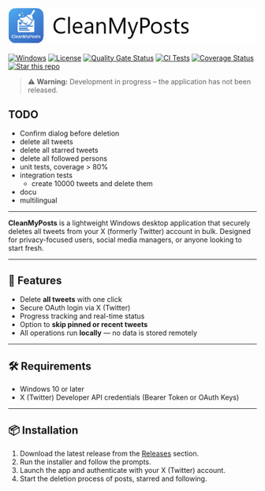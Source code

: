 ﻿![Banner](./src/UI/Assets/banner.png)


[![Windows](https://img.shields.io/badge/platform-Windows-blue)](#)
[![License](https://img.shields.io/badge/License-MIT-blue.svg)](./LICENSE.txt)
[![Quality Gate Status](https://sonarcloud.io/api/project_badges/measure?project=thorstenalpers_CleanMyPosts&metric=alert_status)](https://sonarcloud.io/project/issues?issueStatuses=OPEN%2CCONFIRMED&id=thorstenalpers_CleanMyPosts)
[![CI Tests](https://github.com/thorstenalpers/CleanMyPosts/actions/workflows/ci.yml/badge.svg)](https://github.com/thorstenalpers/CleanMyPosts/actions/workflows/ci.yml)
[![Coverage Status](https://coveralls.io/repos/github/thorstenalpers/CleanMyPosts/badge.svg?branch=develop)](https://coveralls.io/github/thorstenalpers/CleanMyPosts?branch=develop)
[![Star this repo](https://img.shields.io/github/stars/thorstenalpers/CleanMyPosts.svg?style=social&label=Star&maxAge=60)](https://github.com/thorstenalpers/CleanMyPosts)


> ⚠️ **Warning:** Development in progress – the application has not been released.


## TODO
* Confirm dialog before deletion
* delete all tweets
* delete all starred tweets
* delete all followed persons
* unit tests, coverage > 80%
* integration tests
    * create 10000 tweets and delete them
* docu
* multilingual


---

**CleanMyPosts** is a lightweight Windows desktop application that securely deletes all tweets from your X (formerly Twitter) account in bulk. Designed for privacy-focused users, social media managers, or anyone looking to start fresh.

---

## 🚀 Features

- Delete **all tweets** with one click
- Secure OAuth login via X (Twitter)
- Progress tracking and real-time status
- Option to **skip pinned or recent tweets**
- All operations run **locally** — no data is stored remotely

---

## 🛠️ Requirements

- Windows 10 or later  
- X (Twitter) Developer API credentials (Bearer Token or OAuth Keys)

---

## 📦 Installation

1. Download the latest release from the [Releases](https://github.com/thorstenalpers/x-tweet-cleaner/releases) section.
2. Run the installer and follow the prompts.
3. Launch the app and authenticate with your X (Twitter) account.
4. Start the deletion process of posts, starred and following.


